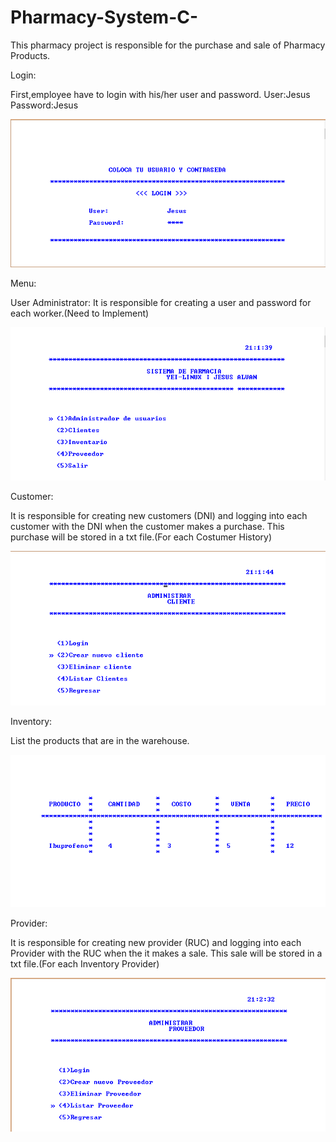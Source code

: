 # Pharmacy-System-C-
This pharmacy project is responsible for the purchase and sale of Pharmacy Products.

Login:

First,employee have to login with his/her user and password.
User:Jesus
Password:Jesus

![alt tag](https://github.com/Yei-Linux/Pharmacy-System-C-/blob/master/imgs/Login.PNG)

Menu:

User Administrator: 
It is responsible for creating a user and password for each worker.(Need to Implement)

![alt tag](https://github.com/Yei-Linux/Pharmacy-System-C-/blob/master/imgs/Menu.PNG)

Customer:

It is responsible for creating new customers (DNI) and logging into each 
customer with the DNI when the customer makes a purchase. This purchase will be stored in a txt file.(For each Costumer History)

![alt tag](https://github.com/Yei-Linux/Pharmacy-System-C-/blob/master/imgs/Customer.PNG)

Inventory:

List the products that are in the warehouse.

![alt tag](https://github.com/Yei-Linux/Pharmacy-System-C-/blob/master/imgs/Inventory.PNG)

Provider:

It is responsible for creating new provider (RUC) and logging into each 
Provider with the RUC when the it makes a sale. This sale will be stored in a txt file.(For each Inventory Provider)

![alt tag](https://github.com/Yei-Linux/Pharmacy-System-C-/blob/master/imgs/Provider.PNG)
